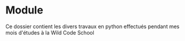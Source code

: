 # Module

Ce dossier contient les divers travaux en python effectués pendant mes mois d'études à la Wild Code School
